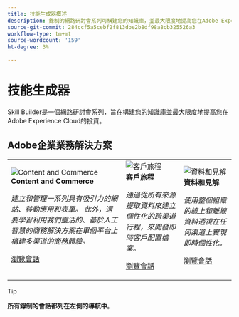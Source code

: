 ```yaml
---
title: 技能生成器概述
description: 錄制的網路研討會系列可構建您的知識庫，並最大限度地提高您在Adobe Experience Cloud的投資。
source-git-commit: 284ccf5a5cebf2f813dbe2b8df98a8cb325526a3
workflow-type: tm+mt
source-wordcount: '159'
ht-degree: 3%

---
```


# 技能生成器

Skill Builder是一個網路研討會系列，旨在構建您的知識庫並最大限度地提高您在Adobe Experience Cloud的投資。

## Adobe企業業務解決方案

<table>
<tr>
  <td>
    <img alt="Content and Commerce" src="assets/commerce.png" />
    <div>
      <strong>Content and Commerce</strong>
    </div>
    <p>
    <em>建立和管理一系列具有吸引力的網站、移動應用和表單。 此外，還要學習利用我們靈活的、基於人工智慧的商務解決方案在單個平台上構建多渠道的商務體驗。</em>
    <p>
    <a href="https://experienceleague.adobe.com/docs/skill-builder-events/skill-builder/content-and-commerce/overview.html" class="spectrum-Button spectrum-Button--outline spectrum-Button--primary spectrum-Button--sizeM">
      <span class="spectrum-Button-label has-no-wrap has-text-weight-bold">瀏覽會話</span>
    </a>
  </td>
  <td>
    <img alt="客戶旅程" src="assets/customer-journey.png" />
    <div>
      <strong>客戶旅程</strong>
    </div>
    <p>
    <em>通過從所有來源提取資料來建立個性化的跨渠道行程，來開發即時客戶配置檔案。</em>
    <p>
    <a href="https://experienceleague.adobe.com/docs/skill-builder-events/skill-builder/customer-journeys/overview.html" class="spectrum-Button spectrum-Button--outline spectrum-Button--primary spectrum-Button--sizeM">
      <span class="spectrum-Button-label has-no-wrap has-text-weight-bold">瀏覽會話</span>
    </a>
  </td>
  <td>
    <img alt="資料和見解" src="assets/data-insights.png" />
    <div>
      <strong>資料和見解</strong>
    </div>
    <p>
    <em>使用整個組織的線上和離線資料透視在任何渠道上實現即時個性化。</em>
    <p>
    <a href="https://experienceleague.adobe.com/docs/skill-builder-events/skill-builder/data-and-insights/overview.html" class="spectrum-Button spectrum-Button--outline spectrum-Button--primary spectrum-Button--sizeM">
      <span class="spectrum-Button-label has-no-wrap has-text-weight-bold">瀏覽會話</span>
    </a>
  </td>  
</tr>
</table>

>[!TIP]
>
>**所有錄制的會話都列在左側的導航中**。
